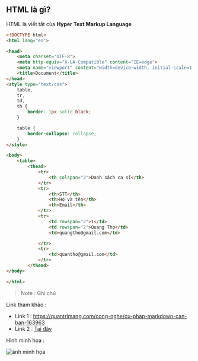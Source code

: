 ## HTML là gì?
HTML là viết tắt của **Hyper Text Markup Language**

```html
<!DOCTYPE html>
<html lang="en">

<head>
    <meta charset="UTF-8">
    <meta http-equiv="X-UA-Compatible" content="IE=edge">
    <meta name="viewport" content="width=device-width, initial-scale=1.0">
    <title>Document</title>
</head>
<style type="text/css">
    table,
    tr,
    td,
    th {
        border: 1px solid black;
    }

    table {
        border-collapse: collapse;
    }
</style>

<body>
    <table>
        <thead>
            <tr>
                <th colspan="3">Danh sách ca sĩ</th>
            </tr>
            <tr>
                <th>STT</th>
                <th>Họ và tên</th>
                <th>Email</th>
            </tr>
            <tr>
                <td rowspan="2">1</td>
                <td rowspan="2">Quang Thọ</td>
                <td>quangtho@gmail.com</td>

            </tr>
            <tr>
                <td>quantho@gmail.com</td>
            </tr>
        </thead>
</body>

</html>
```
> Note : Ghi chú

Link tham khảo :
- Link 1 : https://quantrimang.com/cong-nghe/cu-phap-markdown-can-ban-163963
- Link 2 : [Tại đây](https://quantrimang.com/cong-nghe/cu-phap-markdown-can-ban-163963)

Hình minh họa :

![ảnh minh họa](https://yt3.googleusercontent.com/ytc/AGIKgqPxRyEDAfxe44Ca_iN8cORRPHqePh7fz8a2qv7fSQ=s900-c-k-c0x00ffffff-no-rj)
